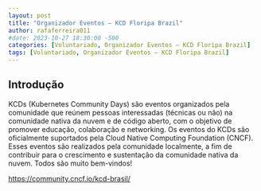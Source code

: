 ```yaml
---
layout: post
title: "Organizador Eventos – KCD Floripa Brazil"
author: rafaferreira011
#date: 2023-10-27 18:30:00 -500
categories: [Voluntariado, Organizador Eventos – KCD Floripa Brazil]
tags: [Voluntariado, Organizador Eventos – KCD Floripa Brazil]
---
```


## Introdução

KCDs (Kubernetes Community Days) são eventos organizados pela comunidade que reúnem pessoas interessadas (técnicas ou não) na comunidade nativa da nuvem e de código aberto, com o objetivo de promover educação, colaboração e networking. Os eventos do KCDs são oficialmente suportados pela Cloud Native Computing Foundation (CNCF). Esses eventos são realizados pela comunidade localmente, a fim de contribuir para o crescimento e sustentação da comunidade nativa da nuvem. Todos são muito bem-vindos!

https://community.cncf.io/kcd-brasil/